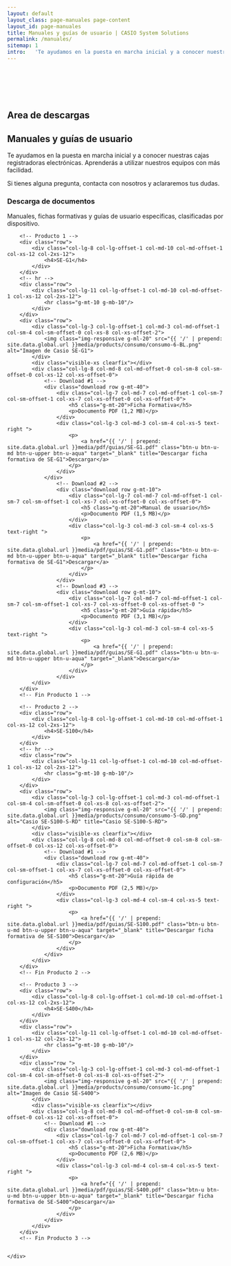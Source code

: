```yaml
---
layout: default
layout_class: page-manuales page-content 
layout_id: page-manuales   
title: Manuales y guías de usuario | CASIO System Solutions
permalink: /manuales/
sitemap: 1
intro:   'Te ayudamos en la puesta en marcha inicial y a conocer nuestras cajas registradoras electrónicas. Aprenderás a utilizar nuestros equipos con más facilidad'
---
```

<br/><br/><br/><br/>
<!-- Manuales header Section -->
<section id="manuales" class="action-section manuales-section g-pt-70 g-pb-30 g-bg-blue">
	<div class="container-fluid">
		<div class="row">
			<div class="col-lg-8 col-lg-offset-1 col-md-10 col-md-offset-1 col-xs-12 col-2xs-12 g-mb-40">
	    	<h1 class="g-mb-10 ">Area de descargas</h1>
        <h2 class="g-mb-10 main-title g-color-white">
        	Manuales y guías de usuario
      	</h2>
				<p class="lead g-mb-30 g-color-white">
					Te ayudamos en la puesta en marcha inicial y a conocer nuestras cajas registradoras electrónicas. Aprenderás a utilizar nuestros equipos con más facilidad.
				</p>
		    <p class="g-color-white g-mb-20 ">
					Si tienes alguna pregunta, contacta con nosotros y aclararemos tus dudas. 
	      </p>
			</div>
      <div class="action-follow page-scroll">
      	<a href="#lista" class="" title="Scroll"><i class="icon-custom icon-lg rounded-x fa fa-angle-down g-color-white"></i></a>
      </div>
		</div>
	</div>
</section>
<!-- /Manuales header Section -->
<!-- Manuales lista Section -->
<section id="lista" class="g-mt-40 g-pb-70 manuales-list">
	<div class="container-fluid">
		<div class="row">
			<div class="col-lg-10 col-lg-offset-1 col-md-10 col-md-offset-1 col-xs-12 col-2xs-12">
				<h3 class="">Descarga de documentos</h3>				
				<p class="lead">Manuales, fichas formativas y guías de usuario específicas, clasificadas por dispositivo.</p>
			</div>		
		</div>

 		<!-- Producto 1 -->
		<div class="row">			
			<div class="col-lg-8 col-lg-offset-1 col-md-10 col-md-offset-1 col-xs-12 col-2xs-12">
				<h4>SE-G1</h4>				
			</div>
		</div>
		<!-- hr -->
		<div class="row">
			<div class="col-lg-11 col-lg-offset-1 col-md-10 col-md-offset-1 col-xs-12 col-2xs-12">
				<hr class="g-mt-10 g-mb-10"/>
			</div>
		</div>
		<div class="row">					
			<div class="col-lg-3 col-lg-offset-1 col-md-3 col-md-offset-1 col-sm-4 col-sm-offset-0 col-xs-8 col-xs-offset-2">
				<img class="img-responsive g-ml-20" src="{{ '/' | prepend: site.data.global.url }}media/products/consumo/consumo-6-BL.png" alt="Imagen de Casio SE-G1">
			</div>
			<div class="visible-xs clearfix"></div>
			<div class="col-lg-8 col-md-8 col-md-offset-0 col-sm-8 col-sm-offset-0 col-xs-12 col-xs-offset-0">
				<!-- Download #1 -->
				<div class="download row g-mt-40">
					<div class="col-lg-7 col-md-7 col-md-offset-1 col-sm-7 col-sm-offset-1 col-xs-7 col-xs-offset-0 col-xs-offset-0">
						<h5 class="g-mt-20">Ficha Formativa</h5>
						<p>Documento PDF (1,2 MB)</p>
					</div>
					<div class="col-lg-3 col-md-3 col-sm-4 col-xs-5 text-right ">
						<p>
							<a href="{{ '/' | prepend: site.data.global.url }}media/pdf/guias/SE-G1.pdf" class="btn-u btn-u-md btn-u-upper btn-u-aqua" target="_blank" title="Descargar ficha formativa de SE-G1">Descargar</a>
						</p>
					</div>									
				</div>	
					<!-- Download #2 -->
					<div class="download row g-mt-10">
						<div class="col-lg-7 col-md-7 col-md-offset-1 col-sm-7 col-sm-offset-1 col-xs-7 col-xs-offset-0 col-xs-offset-0">
							<h5 class="g-mt-20">Manual de usuario</h5>
							<p>Documento PDF (1,5 MB)</p>
						</div>
						<div class="col-lg-3 col-md-3 col-sm-4 col-xs-5 text-right ">
							<p>
								<a href="{{ '/' | prepend: site.data.global.url }}media/pdf/guias/SE-G1.pdf" class="btn-u btn-u-md btn-u-upper btn-u-aqua" target="_blank" title="Descargar ficha formativa de SE-G1">Descargar</a>
							</p>
						</div>									
					</div>	
					<!-- Download #3 -->
					<div class="download row g-mt-10">
						<div class="col-lg-7 col-md-7 col-md-offset-1 col-sm-7 col-sm-offset-1 col-xs-7 col-xs-offset-0 col-xs-offset-0 ">
							<h5 class="g-mt-20">Guía rápida</h5>
							<p>Documento PDF (3,1 MB)</p>
						</div>
						<div class="col-lg-3 col-md-3 col-sm-4 col-xs-5 text-right ">
							<p>
								<a href="{{ '/' | prepend: site.data.global.url }}media/pdf/guias/SE-G1.pdf" class="btn-u btn-u-md btn-u-upper btn-u-aqua" target="_blank">Descargar</a>
							</p>
						</div>									
					</div>	
			</div>
		</div>		
 		<!-- Fin Producto 1 -->

 		<!-- Producto 2 -->
		<div class="row">			
			<div class="col-lg-8 col-lg-offset-1 col-md-10 col-md-offset-1 col-xs-12 col-2xs-12">
				<h4>SE-S100</h4>				
			</div>
		</div>
		<!-- hr -->
		<div class="row">
			<div class="col-lg-11 col-lg-offset-1 col-md-10 col-md-offset-1 col-xs-12 col-2xs-12">
				<hr class="g-mt-10 g-mb-10"/>
			</div>
		</div>
		<div class="row">					
			<div class="col-lg-3 col-lg-offset-1 col-md-3 col-md-offset-1 col-sm-4 col-sm-offset-0 col-xs-8 col-xs-offset-2">
				<img class="img-responsive g-ml-20" src="{{ '/' | prepend: site.data.global.url }}media/products/consumo/consumo-5-GD.png" alt="Casio SE-S100-S-RD" title="Casio SE-S100-S-RD">
			</div>
			<div class="visible-xs clearfix"></div>
			<div class="col-lg-8 col-md-8 col-md-offset-0 col-sm-8 col-sm-offset-0 col-xs-12 col-xs-offset-0">
				<!-- Download #1 -->
				<div class="download row g-mt-40">
					<div class="col-lg-7 col-md-7 col-md-offset-1 col-sm-7 col-sm-offset-1 col-xs-7 col-xs-offset-0 col-xs-offset-0">
						<h5 class="g-mt-20">Guía rápida de configuración</h5>
						<p>Documento PDF (2,5 MB)</p>
					</div>
					<div class="col-lg-3 col-md-4 col-sm-4 col-xs-5 text-right ">
						<p>
							<a href="{{ '/' | prepend: site.data.global.url }}media/pdf/guias/SE-S100.pdf" class="btn-u btn-u-md btn-u-upper btn-u-aqua" target="_blank" title="Descargar ficha formativa de SE-S100">Descargar</a>
						</p>
					</div>									
				</div>	
			</div>
		</div>		
 		<!-- Fin Producto 2 -->

 		<!-- Producto 3 -->
		<div class="row">			
			<div class="col-lg-8 col-lg-offset-1 col-md-10 col-md-offset-1 col-xs-12 col-2xs-12">
				<h4>SE-S400</h4>				
			</div>
		</div>
		<div class="row">
			<div class="col-lg-11 col-lg-offset-1 col-md-10 col-md-offset-1 col-xs-12 col-2xs-12">
				<hr class="g-mt-10 g-mb-10"/>
			</div>
		</div>
		<div class="row ">					
			<div class="col-lg-3 col-lg-offset-1 col-md-3 col-md-offset-1 col-sm-4 col-sm-offset-0 col-xs-8 col-xs-offset-2">
				<img class="img-responsive g-ml-20" src="{{ '/' | prepend: site.data.global.url }}media/products/consumo/consumo-1c.png" alt="Imagen de Casio SE-S400">
			</div>
			<div class="visible-xs clearfix"></div>
			<div class="col-lg-8 col-md-8 col-md-offset-0 col-sm-8 col-sm-offset-0 col-xs-12 col-xs-offset-0">
				<!-- Download #1 -->
				<div class="download row g-mt-40">
					<div class="col-lg-7 col-md-7 col-md-offset-1 col-sm-7 col-sm-offset-1 col-xs-7 col-xs-offset-0 col-xs-offset-0">
						<h5 class="g-mt-20">Ficha Formativa</h5>
						<p>Documento PDF (2,6 MB)</p>
					</div>
					<div class="col-lg-3 col-md-4 col-sm-4 col-xs-5 text-right ">
						<p>
							<a href="{{ '/' | prepend: site.data.global.url }}media/pdf/guias/SE-S400.pdf" class="btn-u btn-u-md btn-u-upper btn-u-aqua" target="_blank" title="Descargar ficha formativa de SE-S400">Descargar</a>
						</p>
					</div>									
				</div>	
			</div>
		</div>		
 		<!-- Fin Producto 3 -->


	</div>
</section>
<!-- /Manuales lista Section -->


